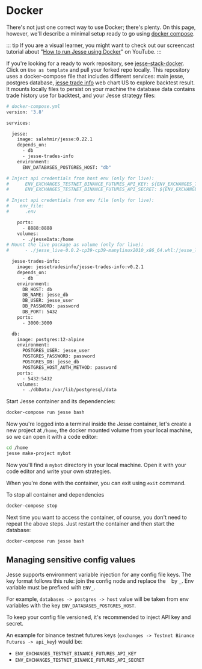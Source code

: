 # Docker

There's not just one correct way to use Docker; there's plenty. On this page, however, we'll describe a minimal setup ready to go using [docker compose](https://docs.docker.com/compose).


::: tip
If you are a visual learner, you might want to check out our screencast tutorial about "[How to run Jesse using Docker](https://youtu.be/9P01T5_sNn8)" on YouTube. 
::: 

If you're looking for a ready to work repository, see [jesse-stack-docker](https://github.com/jesse-ai/jesse-stack-docker). Click on `Use as template` and pull your forked repo locally.
This repository uses a docker-compose file that includes different services: main jesse, postgres database, [jesse trade info](https://github.com/nicolay-zlobin/jesse-trades-info) web chart US to explore backtest result. It mounts locally files to persist on your machine the database data contains trade history use for backtest, and your Jesse strategy files:
```sh
# docker-compose.yml
version: '3.8'

services:

  jesse:
    image: salehmir/jesse:0.22.1
    depends_on:
      - db
      - jesse-trades-info
    environment:
      ENV_DATABASES_POSTGRES_HOST: "db"

# Inject api credentials from host env (only for live):
#      ENV_EXCHANGES_TESTNET_BINANCE_FUTURES_API_KEY: ${ENV_EXCHANGES_TESTNET_BINANCE_FUTURES_API_KEY}
#      ENV_EXCHANGES_TESTNET_BINANCE_FUTURES_API_SECRET: ${ENV_EXCHANGES_TESTNET_BINANCE_FUTURES_API_SECRET}

# Inject api credentials from env file (only for live):
#    env_file:
#      .env

    ports:
      - 8888:8888
    volumes:
      - ./jesseData:/home
# Mount the live package as volume (only for live):
#      - ./jesse_live-0.0.2-cp39-cp39-manylinux2010_x86_64.whl:/jesse_live-0.0.2-cp39-cp39-manylinux2010_x86_64.whl

  jesse-trades-info:
    image: jessetradesinfo/jesse-trades-info:v0.2.1
    depends_on:
      - db
    environment:
      DB_HOST: db
      DB_NAME: jesse_db
      DB_USER: jesse_user
      DB_PASSWORD: password
      DB_PORT: 5432
    ports:
      - 3000:3000

  db:
    image: postgres:12-alpine
    environment:
      POSTGRES_USER: jesse_user
      POSTGRES_PASSWORD: password
      POSTGRES_DB: jesse_db
      POSTGRES_HOST_AUTH_METHOD: password
    ports:
      - 5432:5432
    volumes:
      - ./dbData:/var/lib/postgresql/data

```

Start Jesse container and its dependencies:
```sh
docker-compose run jesse bash
```

Now you're logged into a terminal inside the Jesse container, let's create a new project at `/home`, the docker mounted volume from your local machine, so we can open it with a code editor:
```sh
cd /home
jesse make-project mybot
```

Now you'll find a `mybot` directory in your local machine. Open it with your code editor and write your own strategies. 

When you're done with the container, you can exit using `exit` command. 

To stop all container and dependencies
```sh
docker-compose stop
```

Next time you want to access the container, of course, you don't need to repeat the above steps. Just restart the container and then start the database:
```sh
docker-compose run jesse bash
```

## Managing sensitive config values 

Jesse supports environment variable injection for any config file keys. The key format follows this rule: join the config node and replace the ` ` by `_`. Env variable must be prefixed with `ENV_`.

For example, `databases -> postgres -> host` value will be taken from env variables with the key `ENV_DATABASES_POSTGRES_HOST`.

To keep your config file versioned, it's recommended to inject API key and secret.

An example for binance testnet futures keys (`exchanges -> Testnet Binance Futures -> api_key`) would be:
- `ENV_EXCHANGES_TESTNET_BINANCE_FUTURES_API_KEY`
- `ENV_EXCHANGES_TESTNET_BINANCE_FUTURES_API_SECRET`
